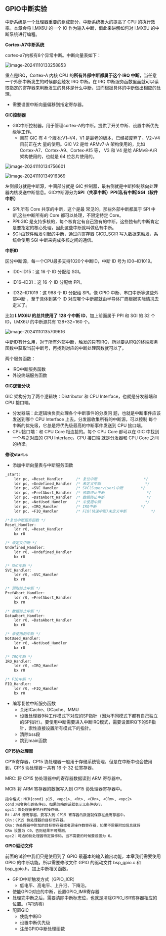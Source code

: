 ## GPIO中断实验

中断系统是一个处理器重要的组成部分，中断系统极大的提高了 CPU 的执行效率。本章会将 I.MX6U 的一个 IO 作为输入中断，借此来讲解如何对 I.MX6U 的中断系统进行编程。

**Cortex-A7中断系统**

cortex-a7内核有8个异常中断。中断向量表如下：

![image-20241110133258853](./assets/image-20241110133258853.png)

重点是IRQ，Cortex-A 内核 CPU 的**所有外部中断都属于这个 IRQ 中断**，当任意一个外部中断发生的时候都会触发 IRQ 中断。在 IRQ 中断服务函数里面就可以读取指定的寄存器来判断发生的具体是什么中断，进而根据具体的中断做出相应的处理。

- 需要设置中断向量偏移到指定寄存器。

**GIC控制器**

- GIC中断控制器，用于管理cortex-A的中断。提供了开关中断、设置中断优先级等工作。
  - 目前 GIC 有 4 个版本:V1~V4，V1 是最老的版本，已经被废弃了。V2~V4 目前正在大 量的使用。GIC V2 是给 ARMv7-A 架构使用的，比如 Cortex-A7、Cortex-A9、Cortex-A15 等， V3 和 V4 是给 ARMv8-A/R 架构使用的，也就是 64 位芯片使用的。

![image-20241110134756601](./assets/image-20241110134756601.png)

![image-20241110134916369](./assets/image-20241110134916369.png)

左侧部分就是中断源，中间部分就是 GIC 控制器，最右侧就是中断控制器向处理器内核发送中断信息。GIC中断源分为**SPI（共享中断）PPI(私有中断)SGI（软件中断）**

- SPI:所有 Core 共享的中断，这个是最 常见的，那些外部中断都属于 SPI 中断,这些中断所有的 Core 都可以处理，不限定特定 Core。 
- PPI:GIC 是支持多核的，每个核肯定有自己独有的中断。这些独有的中断肯定是要指定的核心处理，因此这些中断就叫做私有中断。
- SGI:由软件触发引起的中断，通过向寄存器 GICD_SGIR 写入数据来触发，系统会使用 SGI 中断来完成多核之间的通信。

**中断ID**

区分中断源，每一个CPU最多支持1020个中断ID，中断 ID 号为 ID0~ID1019。

- ID0~ID15：这 16 个 ID 分配给 SGI。  

- ID16~ID31：这 16 个 ID 分配给 PPI。 

- ID32~ID1019：这 988 个 ID 分配给 SPI。像 GPIO 中断、串口中断等这些外部中断 ，至于具体到某个 ID 对应哪个中断那就由半导体厂商根据实际情况去定义了。

比如 **I.MX6U 的总共使用了 128 个中断 ID**，加上前面属于 PPI 和 SGI 的 32 个 ID，I.MX6U 的中断源共有 128+32=160 个。

![image-20241110135709616](./assets/image-20241110135709616.png)

中断ID有什么用，对于所有外部中断，触发的只有IRQ，所以要从IRQ的终端服务函数中获取当前中断号，再找到对应的中断处理函数就可以了。

两个服务函数：

- IRQ中断服务函数
- 外设终端服务函数

**GIC逻辑分块**

GIC 架构分为了两个逻辑块：Distributor 和 CPU Interface，也就是分发器端和 CPU 接口端。

- 分发器端：此逻辑块负责处理各个中断事件的分发问 题，也就是中断事件应该发送到哪个 CPU Interface 上去。分发器收集所有的中断源，可以控制 每个中断的优先级，它总是将优先级最高的中断事件发送到 CPU 接口端。
- CPU接口端：和 CPU Core 相连接的。每个 CPU Core 都可以在 GIC 中找到一个与之对应的 CPU Interface。CPU 接口端 就是分发器和 CPU Core 之间的桥梁。

**修改start.s**

- 添加中断向量表与中断服务函数

```c
_start:
    ldr pc, =Reset_Handler		/* 复位中断 					*/	
	ldr pc, =Undefined_Handler	/* 未定义中断 					*/
	ldr pc, =SVC_Handler		/* SVC(Supervisor)中断 		*/
	ldr pc, =PrefAbort_Handler	/* 预取终止中断 					*/
	ldr pc, =DataAbort_Handler	/* 数据终止中断 					*/
	ldr	pc, =NotUsed_Handler	/* 未使用中断					*/
	ldr pc, =IRQ_Handler		/* IRQ中断 					*/
	ldr pc, =FIQ_Handler		/* FIQ(快速中断)未定义中断 			*/

/*复位中断服务函数 */
Reset_Handler:
    ldr r0, =Reset_Handler
    bx r0

/* 未定义中断 */
Undefined_Handler:
	ldr r0, =Undefined_Handler
	bx r0

/* SVC中断 */
SVC_Handler:
	ldr r0, =SVC_Handler
	bx r0

/* 预取终止中断 */
PrefAbort_Handler:
	ldr r0, =PrefAbort_Handler	
	bx r0

/* 数据终止中断 */
DataAbort_Handler:
	ldr r0, =DataAbort_Handler
	bx r0

/* 未使用的中断 */
NotUsed_Handler:
	ldr r0, =NotUsed_Handler
	bx r0

/* IRQ中断 */
IRQ_Handler:
    ldr r0, =IRQ_Handler
	bx r0

/* FIQ中断 */
FIQ_Handler:
	ldr r0, =FIQ_Handler	
	bx r0	
```

- 编写复位中断服务函数
  - 关闭ICache、DCache、MMU
  - 设置处理器9种工作模式下对应的SP指针（因为不同模式下都有自己独立的SP指针）。要使用中断需要进入中断IRQ模式，需要设置IRQ下的SP指针，索性直接设置所有模式下的指针。
  - 清除bss段
  - 跳到main函数

**CP15协处理器**

CP15寄存器，CP15 协处理器一般用于存储系统管理，但是在中断中也会使用到，CP15 协处理器一共有 16 个 32 位寄存器。

MRC: 将 CP15 协处理器中的寄存器数据读到 ARM 寄存器中。  

MCR: 将 ARM 寄存器的数据写入到 CP15 协处理器寄存器中。

```
指令格式：MCR{cond} p15, <opc1>, <Rt>, <CRn>, <CRm>, <opc2> 
cond:指令执行的条件码，如果忽略的话就表示无条件执行。 
opc1：协处理器要执行的操作码。 
Rt：ARM 源寄存器，要写入到 CP15 寄存器的数据就保存在此寄存器中。 
CRn：CP15 协处理器的目标寄存器。 
CRm：协处理器中附加的目标寄存器或者源操作数寄存器，如果不需要附加信息就将
CRm 设置为 C0，否则结果不可预测。 
opc2：可选的协处理器特定操作码，当不需要的时候要设置为 0。
```

**GPIO驱动文件**

前面的试验中我们只是使用到了 GPIO 最基本的输入输出功能，本章我们需要使用 GPIO 的中断功能。所以需要修改文件 GPIO 的驱动文件 bsp_gpio.c 和 bsp_gpio.h，加上中断相关函数。

- GPIO中断触发方式（GPIO_ICR）
  - 低电平、高电平、上升沿、下降沿。
- 使能GPIO对应的中断，设置GPIO_IMR寄存器
- 处理完中断之后，需要清除中断标志位，也就是清除GPIO_ISR寄存器相应的位置。（写1清零）
- 配置GIC
  - 使能中断ID
  - 设置中断优先级
  - 注册GPIO中断处理函数
